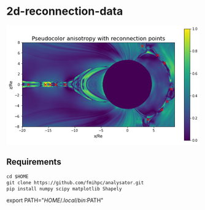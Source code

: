 # 2d-reconnection-data

![](reconnection_points.png)

## Requirements

```
cd $HOME
git clone https://github.com/fmihpc/analysator.git
pip install numpy scipy matplotlib Shapely
```

export PATH="$HOME/.local/bin:$PATH"
